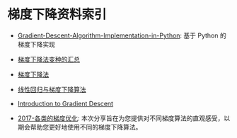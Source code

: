 # 梯度下降资料索引

- [Gradient-Descent-Algorithm-Implementation-in-Python](http://yphuang.github.io/blog/2016/03/17/Gradient-Descent-Algorithm-Implementation-in-Python/): 基于 Python 的梯度下降实现

- [梯度下降法变种的汇总](http://www.tuicool.com/articles/JfqyyqM)

- [梯度下降法](http://blog.csdn.net/woxincd/article/details/7040944)

- [线性回归与梯度下降算法](https://zm10.sm-tc.cn/?src=http%3A%2F%2Fwww.cnblogs.com%2Feczhou%2Fp%2F3951861.html&uid=66401001ef07d768fb736842d08693a1&hid=2c31dc241f17ed70af5e75a8ea5673f7&pos=5&cid=9&time=1457136762694&from=click&restype=1&pagetype=0000004000000402&bu=structure_web_info&query=%E6%A2%AF%E5%BA%A6%E4%B8%8B%E9%99%8D%E6%B3%95&mode=&uc_param_str=dnntnwvepffrgibijbprsvpi)

- [Introduction to Gradient Descent](https://hbfs.wordpress.com/2012/04/24/introduction-to-gradient-descent/)

- [2017-各类的梯度优化](https://mp.weixin.qq.com/s/eC8KLrvNK60VYAdtM7N2JQ): 本次分享旨在为您提供对不同梯度算法的直观感受，以期会帮助您更好地使用不同的梯度下降算法。
